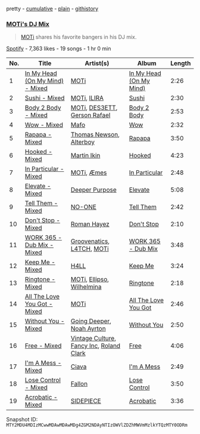pretty - [cumulative](/playlists/cumulative/37i9dQZF1DX92PapbtyAWm.md) - [plain](/playlists/plain/37i9dQZF1DX92PapbtyAWm) - [githistory](https://github.githistory.xyz/mackorone/spotify-playlist-archive/blob/main/playlists/plain/37i9dQZF1DX92PapbtyAWm)

### [MOTi's DJ Mix](https://open.spotify.com/playlist/37i9dQZF1DX92PapbtyAWm)

> <a href="spotify:artist:1vo8zHmO1KzkuU9Xxh6J7W">MOTi</a> shares his favorite bangers in his DJ mix.

[Spotify](https://open.spotify.com/user/spotify) - 7,363 likes - 19 songs - 1 hr 0 min

| No. | Title | Artist(s) | Album | Length |
|---|---|---|---|---|
| 1 | [In My Head \(On My Mind\) \- Mixed](https://open.spotify.com/track/1EiDdfA6PZmaVAEN8RgeSa) | [MOTi](https://open.spotify.com/artist/1vo8zHmO1KzkuU9Xxh6J7W) | [In My Head \(On My Mind\)](https://open.spotify.com/album/6rqmkoGeFkxESqTSKtzfcu) | 2:26 |
| 2 | [Sushi \- Mixed](https://open.spotify.com/track/6Tkdioh8ZLUQqiaLp7yE5K) | [MOTi](https://open.spotify.com/artist/1vo8zHmO1KzkuU9Xxh6J7W), [ILIRA](https://open.spotify.com/artist/6mzs66iVW15C5iLt0JLt41) | [Sushi](https://open.spotify.com/album/3mT3Ol7wCBPbqOCbk8GcsF) | 2:30 |
| 3 | [Body 2 Body \- Mixed](https://open.spotify.com/track/5YSbSXnBReu0QpwX2veURs) | [MOTi](https://open.spotify.com/artist/1vo8zHmO1KzkuU9Xxh6J7W), [DES3ETT](https://open.spotify.com/artist/2tBbq6Y0ejbtc8tNWtaMyN), [Gerson Rafael](https://open.spotify.com/artist/6WOgdEFOwikYmeC0xBz4Ai) | [Body 2 Body](https://open.spotify.com/album/1yIR2dtAfTbKankky2xn3t) | 2:53 |
| 4 | [Wow \- Mixed](https://open.spotify.com/track/0U5STz59yJW3ByJnMBIe3J) | [Mafo](https://open.spotify.com/artist/320pR8mB5EktKcwRSAm3Ms) | [Wow](https://open.spotify.com/album/2sR02S3DFvaLLwFzncQB7x) | 2:32 |
| 5 | [Rapapa \- Mixed](https://open.spotify.com/track/5RoEjMWCZVHeeunsOdUtLN) | [Thomas Newson](https://open.spotify.com/artist/66MrdPDHTjnnMOTBmC81q5), [Alterboy](https://open.spotify.com/artist/4yR4Yc8RhsKBEwJ3JQQcY3) | [Rapapa](https://open.spotify.com/album/2SPpPlVAGY5LtKnUZFKFb1) | 3:50 |
| 6 | [Hooked \- Mixed](https://open.spotify.com/track/1BaheyYTtJPgyqmxOL87NF) | [Martin Ikin](https://open.spotify.com/artist/7DhdJhd6DrxeJlUajwttd1) | [Hooked](https://open.spotify.com/album/0sBoIrpCePSBepYHDzCsuy) | 4:23 |
| 7 | [In Particular \- Mixed](https://open.spotify.com/track/0Y9JhUOOl0NHGrQ6nWzZry) | [MOTi](https://open.spotify.com/artist/1vo8zHmO1KzkuU9Xxh6J7W), [Æmes](https://open.spotify.com/artist/4NoraKWvrUYQlP0r6Q7IRt) | [In Particular](https://open.spotify.com/album/1sje9RZfo4Lv4KDtM7ccpZ) | 2:48 |
| 8 | [Elevate \- Mixed](https://open.spotify.com/track/4H9QfZZ2oELkzSRoL1qt1L) | [Deeper Purpose](https://open.spotify.com/artist/10Bo1ofGMWr6hFD7OM7W7r) | [Elevate](https://open.spotify.com/album/4un91g0ltwezGhddBw9ZqA) | 5:08 |
| 9 | [Tell Them \- Mixed](https://open.spotify.com/track/0y4O94rykW2OnOEyOSZa1j) | [NO\-ONE](https://open.spotify.com/artist/6bfKI8jo0dwBlBDKxA3uO0) | [Tell Them](https://open.spotify.com/album/7En88hzQZ2QHf0VRB7Jwfe) | 2:42 |
| 10 | [Don't Stop \- Mixed](https://open.spotify.com/track/6gMAbPf1LnRUXyzVzqtKHn) | [Roman Hayez](https://open.spotify.com/artist/1nBzOjoECrRLTwf8abQjWO) | [Don't Stop](https://open.spotify.com/album/73G5GBvh57hYLVY99P9mam) | 2:10 |
| 11 | [WORK 365 \- Dub Mix \- Mixed](https://open.spotify.com/track/4q8yq2rlJEEeCKuqZvlgbG) | [Groovenatics](https://open.spotify.com/artist/0eLYiajeLRGa4MYyF2y0rW), [L4TCH](https://open.spotify.com/artist/07gXEJZYZSWeYOkQGepW3u), [MOTi](https://open.spotify.com/artist/1vo8zHmO1KzkuU9Xxh6J7W) | [WORK 365 \- Dub Mix](https://open.spotify.com/album/6hkJnCJqIZk68GhXp4o83M) | 3:48 |
| 12 | [Keep Me \- Mixed](https://open.spotify.com/track/1u8GyMJ6np9wb5QDm8MlaW) | [H4LL](https://open.spotify.com/artist/0UoU8WgQtWblyOaZRoKvuY) | [Keep Me](https://open.spotify.com/album/1B6KmjfepHjwW3ZyTum7XR) | 3:24 |
| 13 | [Ringtone \- Mixed](https://open.spotify.com/track/00K3gkLKPddSOMGOY190B2) | [MOTi](https://open.spotify.com/artist/1vo8zHmO1KzkuU9Xxh6J7W), [Ellipso](https://open.spotify.com/artist/6SSzF90X1iI3jZbaiQMaWs), [Wilhelmina](https://open.spotify.com/artist/2ZCcqreFw4auSkxe2wsnbG) | [Ringtone](https://open.spotify.com/album/6E06FMjHCMgfqjcQONLPz7) | 2:18 |
| 14 | [All The Love You Got \- Mixed](https://open.spotify.com/track/4mTmFj7Dec5NI982CXpTq3) | [MOTi](https://open.spotify.com/artist/1vo8zHmO1KzkuU9Xxh6J7W) | [All The Love You Got](https://open.spotify.com/album/4shtdOzr6YNudMI1E2tP0L) | 2:46 |
| 15 | [Without You \- Mixed](https://open.spotify.com/track/4ShBH7y1amds01CrxVjE9Y) | [Going Deeper](https://open.spotify.com/artist/2SHmJ9pvh1h1TXu2WulzL4), [Noah Ayrton](https://open.spotify.com/artist/45FoPQpXKFUdOvRgSovEl6) | [Without You](https://open.spotify.com/album/4IbeTKpNpbIaeTLGDbUyK5) | 2:50 |
| 16 | [Free \- Mixed](https://open.spotify.com/track/7qV1VyRZ2uJ5Xoiru8oBn8) | [Vintage Culture](https://open.spotify.com/artist/28uJnu5EsrGml2tBd7y8ts), [Fancy Inc](https://open.spotify.com/artist/4Eoddnw0pOewmCHQYofuwh), [Roland Clark](https://open.spotify.com/artist/4OGlp2UdUQGPJVbvJ82Cz5) | [Free](https://open.spotify.com/album/7uuICMRAxSROica2i6o2wb) | 4:06 |
| 17 | [I'm A Mess \- Mixed](https://open.spotify.com/track/5OxCdWg5QB97ONf34Hn3Pj) | [Ciava](https://open.spotify.com/artist/290rcOYpPjREBuJeZwsk3K) | [I'm A Mess](https://open.spotify.com/album/3mYkNOB9TbU6Pxqp1AXCMp) | 2:49 |
| 18 | [Lose Control \- Mixed](https://open.spotify.com/track/1F21kPIHyZQidyxSSIKYc7) | [Fallon](https://open.spotify.com/artist/73LVVE6OYOwlXlIJAFNJdR) | [Lose Control](https://open.spotify.com/album/5jY12xfbfQK2l9nDHwC91K) | 3:50 |
| 19 | [Acrobatic \- Mixed](https://open.spotify.com/track/5qM9GwUf8lhkdKSQGbzakv) | [SIDEPIECE](https://open.spotify.com/artist/5czbzNZZfWpyFgZyfT3Mkk) | [Acrobatic](https://open.spotify.com/album/6ZcGnVBTKFwYReJ1Zm7tSX) | 3:36 |

Snapshot ID: `MTY2MDU4MDIzMCwwMDAwMDAwMDg4ZGM2NDAyNTIzOWVlZDZhMWVmMzlkYTQzMTY0ODRm`
